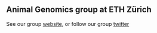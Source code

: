 ## Animal Genomics group at ETH Zürich

See our group [website](https://ag.ethz.ch/), or follow our group [twitter](https://twitter.com/animal_eth)
